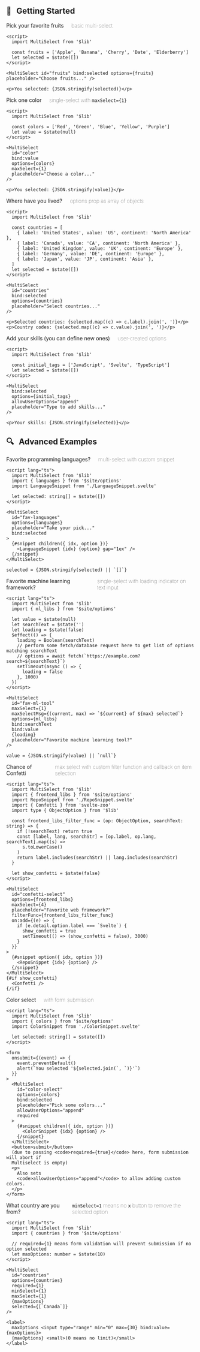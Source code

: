 ## 🚀 &thinsp; Getting Started

<label for="fruits">Pick your favorite fruits <span>basic multi-select</span></label>

```svelte example
<script>
  import MultiSelect from '$lib'

  const fruits = ['Apple', 'Banana', 'Cherry', 'Date', 'Elderberry']
  let selected = $state([])
</script>

<MultiSelect id="fruits" bind:selected options={fruits} placeholder="Choose fruits..." />

<p>You selected: {JSON.stringify(selected)}</p>
```

<label for="color">Pick one color <span>single-select with <code>maxSelect={1}</code></span></label>

```svelte example
<script>
  import MultiSelect from '$lib'

  const colors = ['Red', 'Green', 'Blue', 'Yellow', 'Purple']
  let value = $state(null)
</script>

<MultiSelect
  id="color"
  bind:value
  options={colors}
  maxSelect={1}
  placeholder="Choose a color..."
/>

<p>You selected: {JSON.stringify(value)}</p>
```

<label for="countries">Where have you lived? <span>options prop as array of objects</span></label>

```svelte example
<script>
  import MultiSelect from '$lib'

  const countries = [
    { label: 'United States', value: 'US', continent: 'North America' },
    { label: 'Canada', value: 'CA', continent: 'North America' },
    { label: 'United Kingdom', value: 'UK', continent: 'Europe' },
    { label: 'Germany', value: 'DE', continent: 'Europe' },
    { label: 'Japan', value: 'JP', continent: 'Asia' },
  ]
  let selected = $state([])
</script>

<MultiSelect
  id="countries"
  bind:selected
  options={countries}
  placeholder="Select countries..."
/>

<p>Selected countries: {selected.map((c) => c.label).join(', ')}</p>
<p>Country codes: {selected.map((c) => c.value).join(', ')}</p>
```

<label for="skills">Add your skills (you can define new ones) <span>user-created options</span></label>

```svelte example
<script>
  import MultiSelect from '$lib'

  const initial_tags = ['JavaScript', 'Svelte', 'TypeScript']
  let selected = $state([])
</script>

<MultiSelect
  bind:selected
  options={initial_tags}
  allowUserOptions="append"
  placeholder="Type to add skills..."
/>

<p>Your skills: {JSON.stringify(selected)}</p>
```

## 🔍 &thinsp; Advanced Examples

<label for="fav-languages">Favorite programming languages? <span>multi-select with custom snippet</span></label>

```svelte example collapsible repl="https://svelte.dev/repl/e3b88f59f62b498d943ecf7756ab75d7" stackblitz="src/site/Examples.md"
<script lang="ts">
  import MultiSelect from '$lib'
  import { languages } from '$site/options'
  import LanguageSnippet from './LanguageSnippet.svelte'

  let selected: string[] = $state([])
</script>

<MultiSelect
  id="fav-languages"
  options={languages}
  placeholder="Take your pick..."
  bind:selected
>
  {#snippet children({ idx, option })}
    <LanguageSnippet {idx} {option} gap="1ex" />
  {/snippet}
</MultiSelect>

selected = {JSON.stringify(selected) || `[]`}
```

<label for="fav-ml-tool">Favorite machine learning framework? <span>single-select with loading indicator on text input</span></label>

```svelte example collapsible repl="https://svelte.dev/repl/79e22e1905c94456aa21564b4d5f8759" stackblitz="src/site/Examples.md"
<script lang="ts">
  import MultiSelect from '$lib'
  import { ml_libs } from '$site/options'

  let value = $state(null)
  let searchText = $state('')
  let loading = $state(false)
  $effect(() => {
    loading = Boolean(searchText)
    // perform some fetch/database request here to get list of options matching searchText
    // options = await fetch(`https://example.com?search=${searchText}`)
    setTimeout(async () => {
      loading = false
    }, 1000)
  })
</script>

<MultiSelect
  id="fav-ml-tool"
  maxSelect={1}
  maxSelectMsg={(current, max) => `${current} of ${max} selected`}
  options={ml_libs}
  bind:searchText
  bind:value
  {loading}
  placeholder="Favorite machine learning tool?"
/>

value = {JSON.stringify(value) || `null`}
```

<label for="confetti-select">Chance of Confetti <span>max select with custom filter function and callback on item selection</span></label>

```svelte example collapsible repl="https://svelte.dev/repl/516279bd62ec424986115263c2cdc169" stackblitz="src/site/Examples.md"
<script lang="ts">
  import MultiSelect from '$lib'
  import { frontend_libs } from '$site/options'
  import RepoSnippet from './RepoSnippet.svelte'
  import { Confetti } from 'svelte-zoo'
  import type { ObjectOption } from '$lib'

  const frontend_libs_filter_func = (op: ObjectOption, searchText: string) => {
    if (!searchText) return true
    const [label, lang, searchStr] = [op.label, op.lang, searchText].map((s) =>
      s.toLowerCase()
    )
    return label.includes(searchStr) || lang.includes(searchStr)
  }

  let show_confetti = $state(false)
</script>

<MultiSelect
  id="confetti-select"
  options={frontend_libs}
  maxSelect={4}
  placeholder="Favorite web framework?"
  filterFunc={frontend_libs_filter_func}
  on:add={(e) => {
    if (e.detail.option.label === `Svelte`) {
      show_confetti = true
      setTimeout(() => (show_confetti = false), 3000)
    }
  }}
>
  {#snippet option({ idx, option })}
    <RepoSnippet {idx} {option} />
  {/snippet}
</MultiSelect>
{#if show_confetti}
  <Confetti />
{/if}
```

<label for="color-select">Color select <span>with form submission</span></label>

```svelte example collapsible repl="https://svelte.dev/repl/3a217c39932047a09f61d6425b04a7c3" stackblitz="src/site/Examples.md"
<script lang="ts">
  import MultiSelect from '$lib'
  import { colors } from '$site/options'
  import ColorSnippet from './ColorSnippet.svelte'

  let selected: string[] = $state([])
</script>

<form
  onsubmit={(event) => {
    event.preventDefault()
    alert(`You selected '${selected.join(`, `)}'`)
  }}
>
  <MultiSelect
    id="color-select"
    options={colors}
    bind:selected
    placeholder="Pick some colors..."
    allowUserOptions="append"
    required
  >
    {#snippet children({ idx, option })}
      <ColorSnippet {idx} {option} />
    {/snippet}
  </MultiSelect>
  <button>submit</button>
  (due to passing <code>required={true}</code> here, form submission will abort if
  Multiselect is empty)
  <p>
    Also sets
    <code>allowUserOptions="append"</code> to allow adding custom colors.
  </p>
</form>
```

<label for="countries">What country are you from? <span><code>minSelect=1</code> means no <code>x</code> button to remove the selected option</span></label>

```svelte example collapsible repl="https://svelte.dev/repl/4ff40862436e4bfbb2bd55d234352bb1" stackblitz="src/site/Examples.md"
<script lang="ts">
  import MultiSelect from '$lib'
  import { countries } from '$site/options'

  // required={1} means form validation will prevent submission if no option selected
  let maxOptions: number = $state(10)
</script>

<MultiSelect
  id="countries"
  options={countries}
  required={1}
  minSelect={1}
  maxSelect={1}
  {maxOptions}
  selected={[`Canada`]}
/>

<label>
  maxOptions <input type="range" min="0" max={30} bind:value={maxOptions}>
  {maxOptions} <small>(0 means no limit)</small>
</label>
```

<style>
  label {
    display: flex;
    margin: 1em 0 1ex;
    align-items: center;
    gap: 5pt;
    font-weight: normal;
  }
  label span {
    font-weight: 100;
    margin-left: 1em;
  }
</style>
